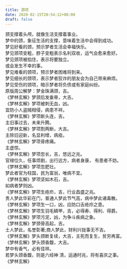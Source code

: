```yaml
---
title: 颈项
date: 2020-02-15T20:54:12+08:00
draft: false
---
```


颈支撑着头颅，就像生活支撑着事业。<br>
梦中的颈，象征生活的支撑，意味着生活中会得到成功。<br>
梦见好看的颈，预示梦者生活会幸福快乐。<br>
梦见颈项变粗，脖子变粗表示名利双收，运气会愈来愈好。<br>
梦见颈项被掐住，表示将要独立。<br>
或会发生不幸的事。<br>
梦见难看的颈项，预示梦者困难将到来。<br>
梦见细长的颈项，表示梦者狡诈的朋友会为自己带来麻烦。<br>
梦见受伤的颈项，暗示梦者将负债或有家庭纠纷。<br>
原版周公解梦：梦金珠满颈，吉。<br>
《梦林玄解》梦颈后发垂脊，大吉。<br>
《梦林玄解》梦项被刺无血，凶。<br>
宜防小人盗贼相侵，病患不祥。<br>
《梦林玄解》梦项断头连，吉。<br>
主旧事过去，未来升腾。<br>
《梦林玄解》梦项割两断，大吉。<br>
主除旧迎新，名显利增，病疫。<br>
《梦林玄解》梦项骨疼痛。<br>
主虚惊。<br>
《梦林玄解》梦项忽长，吉，悠远之兆。<br>
官禄位久，任事烦剧，出行远方，病者身康， 有患者不妨。<br>
《梦林玄解》梦项忽肥壮。<br>
梦此者官为柱国，民为富翁，唯病不宜。<br>
《梦林玄解》梦项坚如木石，吉。<br>
如病者梦则凶。<br>
《梦林玄解》梦项生疮疖，吉，行业昌盛之兆。<br>
贵人梦此华彩在门，普通人梦此节气高，病中梦此诸毒散。<br>
《梦林玄解》梦项生一口，凶，应防口舌疮疖之患。<br>
《梦林玄解》梦项生羽毛鳞甲，吉，必得寿、得利、得爵。<br>
《梦林玄解》梦项污泥，凶，为争斗疾病之象。<br>
《梦林玄解》梦颈骨高起，吉。<br>
士人梦此，名誉彰著;商人梦此，财利兴拢事无不吉。<br>
《梦林玄解》梦头颈断复续，大吉，主死而复生，贫穷再富。<br>
《梦林玄解》梦头颈香馥，大吉。<br>
梦中有香气，必有佳祥。<br>
若梦头颈香馥，则是六经神 清，运通时兆，将有喜庆之事。<br>
《梦林玄解》